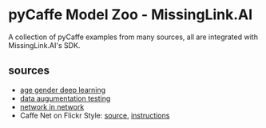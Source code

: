 # pyCaffe Model Zoo - MissingLink.AI
A collection of pyCaffe examples from many sources, all are integrated with MissingLink.AI's SDK.

## sources

* [age gender deep learning](https://github.com/GilLevi/AgeGenderDeepLearning)
* [data augumentation testing](https://github.com/gombru/dataAugmentationTesting)
* [network in network](https://gist.github.com/mavenlin/e56253735ef32c3c296d)
* Caffe Net on Flickr Style: [source](https://github.com/BVLC/caffe/tree/master/models/finetune_flickr_style), [instructions](https://github.com/BVLC/caffe/tree/master/examples/finetune_flickr_style)
